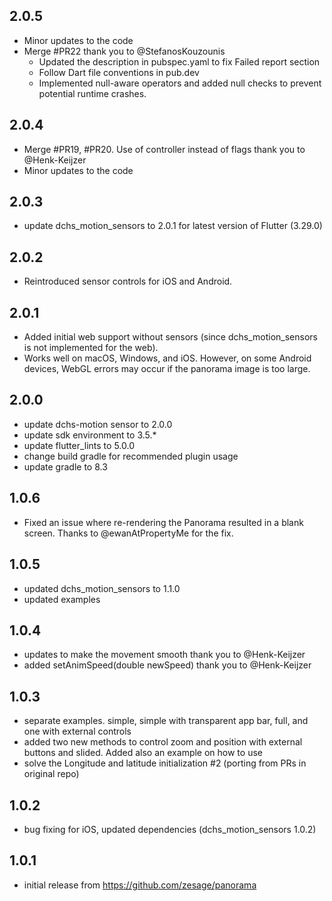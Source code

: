 ## 2.0.5
* Minor updates to the code
* Merge #PR22 thank you to @StefanosKouzounis
    * Updated the description in pubspec.yaml to fix Failed report section
    * Follow Dart file conventions in pub.dev
    * Implemented null-aware operators and added null checks to prevent potential runtime crashes.

## 2.0.4 
* Merge #PR19, #PR20. Use of controller instead of flags thank you to @Henk-Keijzer
* Minor updates to the code

## 2.0.3
* update dchs_motion_sensors to 2.0.1 for latest version of Flutter (3.29.0)

## 2.0.2
* Reintroduced sensor controls for iOS and Android.

## 2.0.1
* Added initial web support without sensors (since dchs_motion_sensors is not implemented for the web).
* Works well on macOS, Windows, and iOS. However, on some Android devices, WebGL errors may occur if the panorama image is too large.

## 2.0.0
* update dchs-motion sensor to 2.0.0
* update sdk environment to 3.5.*
* update flutter_lints to 5.0.0
* change build gradle for recommended plugin usage
* update gradle to 8.3

## 1.0.6
* Fixed an issue where re-rendering the Panorama resulted in a blank screen. Thanks to @ewanAtPropertyMe for the fix.

## 1.0.5
* updated dchs_motion_sensors to 1.1.0
* updated examples

## 1.0.4
* updates to make the movement smooth thank you to @Henk-Keijzer 
* added setAnimSpeed(double newSpeed) thank you to @Henk-Keijzer 

## 1.0.3
* separate examples. simple, simple with transparent app bar, full, and one with external controls
* added two new methods to control zoom and position with external buttons and slided. Added also an example on how to use
* solve the Longitude and latitude initialization #2 (porting from PRs in original repo)


## 1.0.2

* bug fixing for iOS, updated dependencies (dchs_motion_sensors 1.0.2) 

## 1.0.1

* initial release from https://github.com/zesage/panorama
